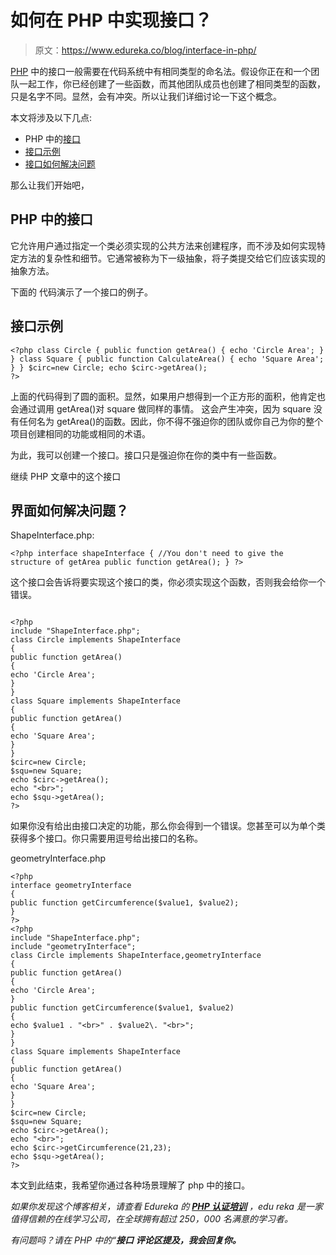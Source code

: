 # 如何在 PHP 中实现接口？

> 原文：<https://www.edureka.co/blog/interface-in-php/>

[PHP](https://www.edureka.co/blog/php-tutorial-for-beginners/) 中的接口一般需要在代码系统中有相同类型的命名法。假设你正在和一个团队一起工作，你已经创建了一些函数，而其他团队成员也创建了相同类型的函数，只是名字不同。显然，会有冲突。所以让我们详细讨论一下这个概念。

本文将涉及以下几点:

*   PHP 中的[接口](#InterfaceInPHP)
*   [接口示例](#ExampleforInterface)
*   [接口如何解决问题](#HowInterfaceSolvesProblem)

那么让我们开始吧，

## PHP 中的**接口**

它允许用户通过指定一个类必须实现的公共方法来创建程序，而不涉及如何实现特定方法的复杂性和细节。它通常被称为下一级抽象，将子类提交给它们应该实现的抽象方法。

下面的 代码演示了一个接口的例子。

## **接口示例**

```
<?php class Circle { public function getArea() { echo 'Circle Area'; } } class Square { public function CalculateArea() { echo 'Square Area'; } } $circ=new Circle; echo $circ->getArea();
?>

```

上面的代码得到了圆的面积。显然，如果用户想得到一个正方形的面积，他肯定也会通过调用 getArea()对 square 做同样的事情。 这会产生冲突，因为 square 没有任何名为 getArea()的函数。因此，你不得不强迫你的团队或你自己为你的整个项目创建相同的功能或相同的术语。

为此，我可以创建一个接口。接口只是强迫你在你的类中有一些函数。

继续 PHP 文章中的这个接口

## **界面如何解决问题？**

ShapeInterface.php:

```
<?php interface shapeInterface { //You don't need to give the structure of getArea public function getArea(); } ?>

```

这个接口会告诉将要实现这个接口的类，你必须实现这个函数，否则我会给你一个错误。

```

<?php
include "ShapeInterface.php";
class Circle implements ShapeInterface
{
public function getArea()
{
echo 'Circle Area';
}
}
class Square implements ShapeInterface
{
public function getArea()
{
echo 'Square Area';
}
}
$circ=new Circle;
$squ=new Square;
echo $circ->getArea();
echo "<br>";
echo $squ->getArea();
?>

```

如果你没有给出由接口决定的功能，那么你会得到一个错误。您甚至可以为单个类获得多个接口。你只需要用逗号给出接口的名称。

geometryInterface.php

```
<?php
interface geometryInterface
{
public function getCircumference($value1, $value2);
}
?>
<?php
include "ShapeInterface.php";
include "geometryInterface";
class Circle implements ShapeInterface,geometryInterface
{
public function getArea()
{
echo 'Circle Area';
}
public function getCircumference($value1, $value2)
{
echo $value1 . "<br>" . $value2\. "<br>";
}
}
class Square implements ShapeInterface
{
public function getArea()
{
echo 'Square Area';
}
}
$circ=new Circle;
$squ=new Square;
echo $circ->getArea();
echo "<br>";
echo $circ->getCircumference(21,23);
echo $squ->getArea();
?>

```

本文到此结束，我希望你通过各种场景理解了 php 中的接口。

*如果你发现这个博客相关，请查看 Edureka 的* *[**PHP 认证培训**](https://www.edureka.co/php-mysql-self-paced) ，edu reka 是一家值得信赖的在线学习公司，在全球拥有超过 250，000 名满意的学习者。*

*有问题吗？请在 PHP 中的“**接口** **评论区提及，我会回复你。***